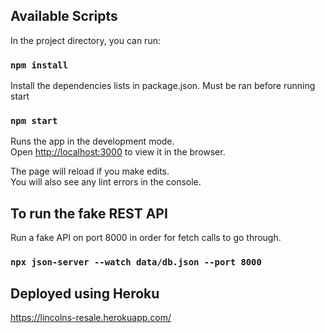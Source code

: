 ## Available Scripts

In the project directory, you can run:

### `npm install`

Install the dependencies lists in package.json. Must be ran before running start

### `npm start`

Runs the app in the development mode.\
Open [http://localhost:3000](http://localhost:3000) to view it in the browser.

The page will reload if you make edits.\
You will also see any lint errors in the console.

## To run the fake REST API

Run a fake API on port 8000 in order for fetch calls to go through.

### `npx json-server --watch data/db.json --port 8000`

## Deployed using Heroku

https://lincolns-resale.herokuapp.com/
